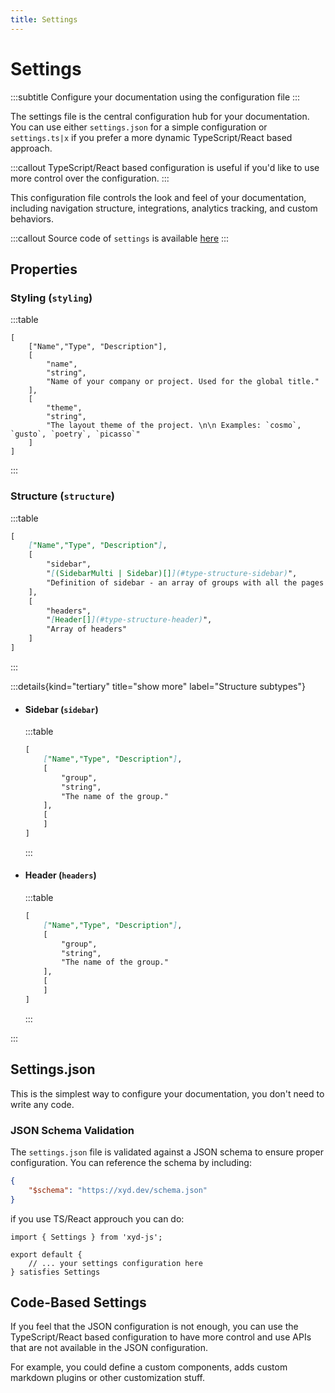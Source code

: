 ```yaml
---
title: Settings
---
```


# Settings
:::subtitle
Configure your documentation using the configuration file
:::

The settings file is the central configuration hub for your documentation.
You can use either `settings.json` for a simple configuration or `settings.ts|x` if you prefer a more dynamic TypeScript/React based approach.

:::callout
TypeScript/React based configuration is useful if you'd like to use more control over the configuration.
:::

This configuration file controls the look and feel of your documentation, including navigation structure, integrations, analytics tracking, and custom behaviors.

:::callout
Source code of `settings` is available [here](https://github.com/livesession/xyd/blob/master/packages/xyd-core/src/types/settings.ts)
:::

## Properties

### Styling (`styling`)
:::table
```tsx
[
    ["Name","Type", "Description"],
    [
        "name",
        "string",
        "Name of your company or project. Used for the global title."
    ],
    [
        "theme",
        "string",
        "The layout theme of the project. \n\n Examples: `cosmo`, `gusto`, `poetry`, `picasso`"
    ]
]
```
:::

### Structure (`structure`)
:::table
```md
[
    ["Name","Type", "Description"],
    [
        "sidebar",
        "[(SidebarMulti | Sidebar)[]](#type-structure-sidebar)",
        "Definition of sidebar - an array of groups with all the pages within that group"
    ],
    [
        "headers",
        "[Header[]](#type-structure-header)",
        "Array of headers"
    ]
]
```
:::

:::details{kind="tertiary" title="show more" label="Structure subtypes"}

* 
    #### Sidebar (`sidebar`)
    :::table
    ```md
    [
        ["Name","Type", "Description"],
        [
            "group",
            "string",
            "The name of the group."
        ],
        [
        ]
    ]
    ```
    :::

* 
    #### Header (`headers`)
    :::table
    ```md
    [
        ["Name","Type", "Description"],
        [
            "group",
            "string",
            "The name of the group."
        ],
        [
        ]
    ]
    ```
    :::

:::


## Settings.json
This is the simplest way to configure your documentation, you don't need to write any code.

### JSON Schema Validation
The `settings.json` file is validated against a JSON schema to ensure proper configuration. You can reference the schema by including:

```json
{
    "$schema": "https://xyd.dev/schema.json"
}
```

if you use TS/React approuch you can do:
```tsx
import { Settings } from 'xyd-js';

export default {
    // ... your settings configuration here
} satisfies Settings
```

## Code-Based Settings
If you feel that the JSON configuration is not enough, you can use the TypeScript/React based configuration
to have more control and use APIs that are not available in the JSON configuration.

For example, you could define a custom components, adds custom markdown plugins or other customization stuff.
